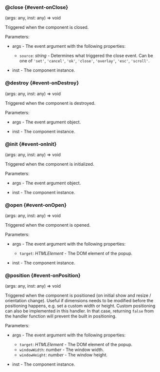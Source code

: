 ### @close {#event-onClose}

(args: any, inst: any) => void


Triggered when the component is closed.

Parameters:
 - args - The event argument with the following properties:
   - `source`: *string* - Determines what triggered the close event. Can be one of `'set'`, `'cancel'`, `'ok'`, `'close'`,
`'overlay'`, `'esc'`, `'scroll'`.

 - inst - The component instance.


### @destroy {#event-onDestroy}

(args: any, inst: any) => void


Triggered when the component is destroyed.

Parameters:
 - args - The event argument object.

 - inst - The component instance.


### @init {#event-onInit}

(args: any, inst: any) => void


Triggered when the component is initialized.

Parameters:
 - args - The event argument object.

 - inst - The component instance.


### @open {#event-onOpen}

(args: any, inst: any) => void


Triggered when the component is opened.

Parameters:
 - args - The event argument with the following properties:
   - `target`: *HTMLElement* - The DOM element of the popup.

 - inst - The component instance.


### @position {#event-onPosition}

(args: any, inst: any) => void


Triggered when the component is positioned (on initial show and resize / orientation change).
Useful if dimensions needs to be modified before the positioning happens, e.g. set a custom width or height.
Custom positioning can also be implemented in this handler. In that case, returning `false` from the handler function will prevent
the built in positioning.

Parameters:
 - args - The event argument with the following properties:
   - `target`: *HTMLElement* - The DOM element of the popup.
   - `windowWidth`: *number* - The window width.
   - `windowHeight`: *number* - The window height.

 - inst - The component instance.

